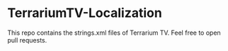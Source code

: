 # TerrariumTV-Localization
This repo contains the strings.xml files of Terrarium TV. Feel free to open pull requests.
